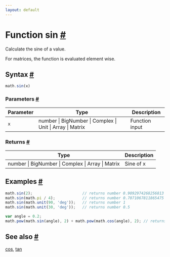 ```yaml
---
layout: default
---
```


<h1 id="function-sin">Function sin <a href="#function-sin" title="Permalink">#</a></h1>

Calculate the sine of a value.

For matrices, the function is evaluated element wise.


<h2 id="syntax">Syntax <a href="#syntax" title="Permalink">#</a></h2>

```js
math.sin(x)
```

<h3 id="parameters">Parameters <a href="#parameters" title="Permalink">#</a></h3>

Parameter | Type | Description
--------- | ---- | -----------
`x` | number &#124; BigNumber &#124; Complex &#124; Unit &#124; Array &#124; Matrix | Function input

<h3 id="returns">Returns <a href="#returns" title="Permalink">#</a></h3>

Type | Description
---- | -----------
number &#124; BigNumber &#124; Complex &#124; Array &#124; Matrix | Sine of x


<h2 id="examples">Examples <a href="#examples" title="Permalink">#</a></h2>

```js
math.sin(2);                      // returns number 0.9092974268256813
math.sin(math.pi / 4);            // returns number 0.7071067811865475
math.sin(math.unit(90, 'deg'));   // returns number 1
math.sin(math.unit(30, 'deg'));   // returns number 0.5

var angle = 0.2;
math.pow(math.sin(angle), 2) + math.pow(math.cos(angle), 2); // returns number ~1
```


<h2 id="see-also">See also <a href="#see-also" title="Permalink">#</a></h2>

[cos](cos.html),
[tan](tan.html)


<!-- Note: This file is automatically generated from source code comments. Changes made in this file will be overridden. -->
